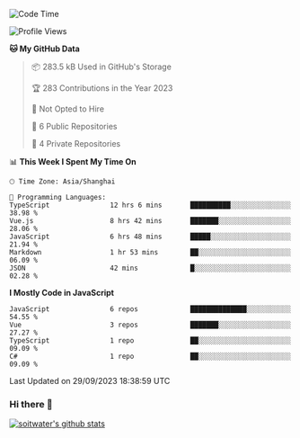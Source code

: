 <!--START_SECTION:waka-->
![Code Time](http://img.shields.io/badge/Code%20Time-2%2C603%20hrs%2035%20mins-blue)

![Profile Views](http://img.shields.io/badge/Profile%20Views-0-blue)

**🐱 My GitHub Data** 

> 📦 283.5 kB Used in GitHub's Storage 
 > 
> 🏆 283 Contributions in the Year 2023
 > 
> 🚫 Not Opted to Hire
 > 
> 📜 6 Public Repositories 
 > 
> 🔑 4 Private Repositories 
 > 
📊 **This Week I Spent My Time On** 

```text
🕑︎ Time Zone: Asia/Shanghai

💬 Programming Languages: 
TypeScript               12 hrs 6 mins       ██████████░░░░░░░░░░░░░░░   38.98 % 
Vue.js                   8 hrs 42 mins       ███████░░░░░░░░░░░░░░░░░░   28.06 % 
JavaScript               6 hrs 48 mins       █████░░░░░░░░░░░░░░░░░░░░   21.94 % 
Markdown                 1 hr 53 mins        ██░░░░░░░░░░░░░░░░░░░░░░░   06.09 % 
JSON                     42 mins             █░░░░░░░░░░░░░░░░░░░░░░░░   02.28 % 
```

**I Mostly Code in JavaScript** 

```text
JavaScript               6 repos             ██████████████░░░░░░░░░░░   54.55 % 
Vue                      3 repos             ███████░░░░░░░░░░░░░░░░░░   27.27 % 
TypeScript               1 repo              ██░░░░░░░░░░░░░░░░░░░░░░░   09.09 % 
C#                       1 repo              ██░░░░░░░░░░░░░░░░░░░░░░░   09.09 % 
```




 Last Updated on 29/09/2023 18:38:59 UTC
<!--END_SECTION:waka-->

### Hi there 👋
[![soitwater's github stats](https://github-readme-stats.vercel.app/api?username=soitwater)](https://github.com/soitwater/github-readme-stats)
